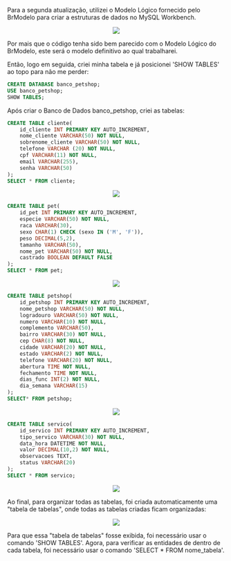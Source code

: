 <p>Para a segunda atualização, utilizei o Modelo Lógico fornecido pelo BrModelo para criar a estruturas de dados no MySQL Workbench.</p>
<p align="center"><img src="https://github.com/user-attachments/assets/6c92a2fa-708f-4d2b-8e66-ccb28624a9c5"></p>
<p>Por mais que o código tenha sido bem parecido com o Modelo Lógico do BrModelo, este será o modelo definitivo ao qual trabalharei.</p>
<p>Então, logo em seguida, criei minha tabela e já posicionei 'SHOW TABLES' ao topo para não me perder:</p>

```sql
CREATE DATABASE banco_petshop;
USE banco_petshop;
SHOW TABLES;
```

<p>Após criar o Banco de Dados banco_petshop, criei as tabelas:</p>

```sql
CREATE TABLE cliente(
    id_cliente INT PRIMARY KEY AUTO_INCREMENT,
    nome_cliente VARCHAR(50) NOT NULL,
    sobrenome_cliente VARCHAR(50) NOT NULL,
    telefone VARCHAR (20) NOT NULL,
    cpf VARCHAR(11) NOT NULL,
    email VARCHAR(255),
    senha VARCHAR(50)
);
SELECT * FROM cliente;
```
<p align="center"><img src="https://github.com/user-attachments/assets/3c8eea3d-4379-4832-a374-ada0dda70e95"></p>

```sql
CREATE TABLE pet(
    id_pet INT PRIMARY KEY AUTO_INCREMENT,
    especie VARCHAR(50) NOT NULL,
    raca VARCHAR(30),
    sexo CHAR(1) CHECK (sexo IN ('M', 'F')),
    peso DECIMAL(5,2),
    tamanho VARCHAR(50),
    nome_pet VARCHAR(50) NOT NULL,
    castrado BOOLEAN DEFAULT FALSE
);
SELECT * FROM pet;
```
<p align="center"><img src="https://github.com/user-attachments/assets/0da7249c-a076-489f-9afb-cbc4be77414a"></p>

```sql
CREATE TABLE petshop(
    id_petshop INT PRIMARY KEY AUTO_INCREMENT,
    nome_petshop VARCHAR(50) NOT NULL,
    logradouro VARCHAR(50) NOT NULL,
    numero VARCHAR(10) NOT NULL,
    complemento VARCHAR(50),
    bairro VARCHAR(30) NOT NULL,
    cep CHAR(8) NOT NULL,
    cidade VARCHAR(20) NOT NULL,
    estado VARCHAR(2) NOT NULL,
    telefone VARCHAR(20) NOT NULL,
    abertura TIME NOT NULL,
    fechamento TIME NOT NULL,
    dias_func INT(2) NOT NULL,
    dia_semana VARCHAR(15)
);
SELECT* FROM petshop;
```
<p align="center"><img src="https://github.com/user-attachments/assets/29df254f-e790-46ea-a8b8-8ef4444e38c0"></p>

```sql
CREATE TABLE servico(
    id_servico INT PRIMARY KEY AUTO_INCREMENT,
    tipo_servico VARCHAR(30) NOT NULL,
    data_hora DATETIME NOT NULL,
    valor DECIMAL(10,2) NOT NULL,
    observacoes TEXT,
    status VARCHAR(20)
);
SELECT * FROM servico;
```
<p align="center"><img src="https://github.com/user-attachments/assets/a0a8f29d-dbee-424a-9676-e2a034f2ea13"></p>

<p>Ao final, para organizar todas as tabelas, foi criada automaticamente uma "tabela de tabelas", onde todas as tabelas criadas ficam organizadas:</p>
<p align="center"><img src="https://github.com/user-attachments/assets/d2fa5937-be67-4c1c-ac88-0514829a48df"></p>
<p>Para que essa "tabela de tabelas" fosse exibida, foi necessário usar o comando 'SHOW TABLES'. Agora, para verificar as entidades de dentro de cada tabela, foi necessário usar o comando 'SELECT * FROM nome_tabela'.</p>
